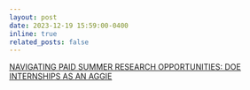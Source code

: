 ```yaml
---
layout: post
date: 2023-12-19 15:59:00-0400
inline: true
related_posts: false
---
```


[NAVIGATING PAID SUMMER RESEARCH OPPORTUNITIES: DOE INTERNSHIPS AS AN AGGIE](https://tx.ag/bieberich)

